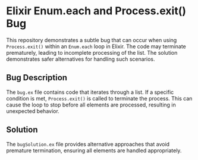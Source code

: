 # Elixir Enum.each and Process.exit() Bug

This repository demonstrates a subtle bug that can occur when using `Process.exit()` within an `Enum.each` loop in Elixir.  The code may terminate prematurely, leading to incomplete processing of the list. The solution demonstrates safer alternatives for handling such scenarios.

## Bug Description
The `bug.ex` file contains code that iterates through a list. If a specific condition is met, `Process.exit()` is called to terminate the process. This can cause the loop to stop before all elements are processed, resulting in unexpected behavior.

## Solution
The `bugSolution.ex` file provides alternative approaches that avoid premature termination, ensuring all elements are handled appropriately.